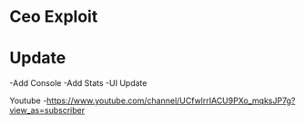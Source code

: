 # Ceo Exploit
# Update
-Add Console
-Add Stats
-UI Update

Youtube
-https://www.youtube.com/channel/UCfwlrrIACU9PXo_mqksJP7g?view_as=subscriber
